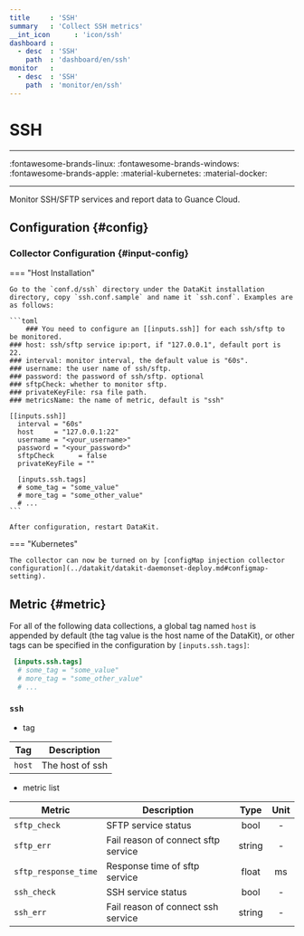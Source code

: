 ```yaml
---
title     : 'SSH'
summary   : 'Collect SSH metrics'
__int_icon      : 'icon/ssh'
dashboard :
  - desc  : 'SSH'
    path  : 'dashboard/en/ssh'
monitor   :
  - desc  : 'SSH'
    path  : 'monitor/en/ssh'
---
```


<!-- markdownlint-disable MD025 -->
# SSH
<!-- markdownlint-enable -->

---

:fontawesome-brands-linux: :fontawesome-brands-windows: :fontawesome-brands-apple: :material-kubernetes: :material-docker:

---

Monitor SSH/SFTP services and report data to Guance Cloud.

## Configuration {#config}

### Collector Configuration {#input-config}

<!-- markdownlint-disable MD046 -->
=== "Host Installation"

    Go to the `conf.d/ssh` directory under the DataKit installation directory, copy `ssh.conf.sample` and name it `ssh.conf`. Examples are as follows:
    
    ```toml
        ### You need to configure an [[inputs.ssh]] for each ssh/sftp to be monitored.
    ### host: ssh/sftp service ip:port, if "127.0.0.1", default port is 22.
    ### interval: monitor interval, the default value is "60s".
    ### username: the user name of ssh/sftp.
    ### password: the password of ssh/sftp. optional
    ### sftpCheck: whether to monitor sftp.
    ### privateKeyFile: rsa file path.
    ### metricsName: the name of metric, default is "ssh"
    
    [[inputs.ssh]]
      interval = "60s"
      host     = "127.0.0.1:22"
      username = "<your_username>"
      password = "<your_password>"
      sftpCheck      = false
      privateKeyFile = ""
    
      [inputs.ssh.tags]
      # some_tag = "some_value"
      # more_tag = "some_other_value"
      # ...
    ```
    
    After configuration, restart DataKit.

=== "Kubernetes"

    The collector can now be turned on by [configMap injection collector configuration](../datakit/datakit-daemonset-deploy.md#configmap-setting).
<!-- markdownlint-enable -->

## Metric {#metric}

For all of the following data collections, a global tag named `host` is appended by default (the tag value is the host name of the DataKit), or other tags can be specified in the configuration by `[inputs.ssh.tags]`:

``` toml
 [inputs.ssh.tags]
  # some_tag = "some_value"
  # more_tag = "some_other_value"
  # ...
```



### `ssh`

- tag


| Tag | Description |
|  ----  | --------|
|`host`|The host of ssh|

- metric list


| Metric | Description | Type | Unit |
| ---- |---- | :---:    | :----: |
|`sftp_check`|SFTP service status|bool|-|
|`sftp_err`|Fail reason of connect sftp service|string|-|
|`sftp_response_time`|Response time of sftp service|float|ms|
|`ssh_check`|SSH service status|bool|-|
|`ssh_err`|Fail reason of connect ssh service|string|-|


